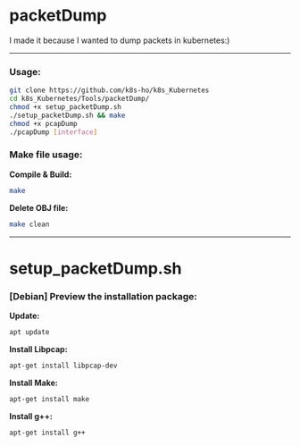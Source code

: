 # packetDump
  
I made it because I wanted to dump packets in kubernetes:)

---

### Usage: 
```bash
git clone https://github.com/k8s-ho/k8s_Kubernetes  
cd k8s_Kubernetes/Tools/packetDump/   
chmod +x setup_packetDump.sh  
./setup_packetDump.sh && make
chmod +x pcapDump
./pcapDump [interface]  
```

### Make file usage:
__Compile & Build:__ 
```bash
make
```
__Delete OBJ file:__ 
```bash
make clean  
```
---
# setup_packetDump.sh
### [Debian] Preview the installation package:   
__Update:__ 
```bash
apt update  
```
__Install Libpcap:__ 
```bash
apt-get install libpcap-dev  
```
__Install Make:__ 
```bash
apt-get install make  
```
__Install g++:__ 
```bash
apt-get install g++  
```
  


